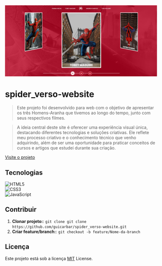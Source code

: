 <p align="center">
 <img src="md/ScreenPrint.png" alt="Tela do app" width="600px">
</p>


# spider_verso-website

> Este projeto foi desenvolvido para web com o objetivo de apresentar os três Homens-Aranha que tivemos ao longo do tempo, junto com seus respectivos filmes.

> A ideia central deste site é oferecer uma experiência visual única, destacando diferentes tecnologias e soluções criativas. Ele reflete meu processo criativo e o conhecimento técnico que venho adquirindo, além de ser uma oportunidade para praticar conceitos de cursos e artigos que estudei durante sua criação.

[Visite o projeto](https://guicarbar.github.io/spider_verso-website/)


## Tecnologias

![HTML5](https://img.shields.io/badge/html5-%23E34F26.svg?style=for-the-badge&logo=html5&logoColor=white)  
![CSS3](https://img.shields.io/badge/css3-%231572B6.svg?style=for-the-badge&logo=css3&logoColor=white)  
![JavaScript](https://img.shields.io/badge/javascript-%23323330.svg?style=for-the-badge&logo=javascript&logoColor=%23F7DF1E)  


## Contribuir

1. **Clonar projeto:**: `git clone git clone https://github.com/guicarbar/spider_verso-website.git`
2. **Criar feature/branch:**: `git checkout -b feature/Nome-da-branch`


## Licença

Este projeto está sob a licença [MIT](LICENSE) License.